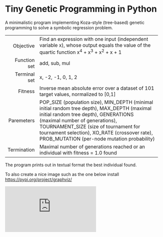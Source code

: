 # Tiny Genetic Programming in Python

A minimalistic program implementing Koza-style (tree-based) genetic programming to solve a symbolic regression problem. 


|  |  |
|-------------:|:-------------| 
| Objective | Find an expression with one input (independent variable x), whose output equals the value of the quartic function  x<sup>4</sup> + x<sup>3</sup> + x<sup>2</sup> + x + 1 |
| Function set | add, sub, mul |   
| Terminal set | x, -2, -1, 0, 1, 2  |   
| Fitness | Inverse mean absolute error over a dataset of 101 target values, normalized to [0,1]
| Paremeters | POP_SIZE (population size), MIN_DEPTH (minimal initial random tree depth), MAX_DEPTH (maximal initial random tree depth), GENERATIONS (maximal number of generations), TOURNAMENT_SIZE (size of tournament for tournament selection), XO_RATE (crossover rate), PROB_MUTATION (per-node mutation probability) |
| Termination | Maximal number of generations reached or an individual with fitness = 1.0 found |

The program prints out in textual format the best individual found.

To also create a nice image such as the one below install https://pypi.org/project/graphviz/

![GPTree](https://github.com/moshesipper/tiny-gp/blob/master/GPTree.pdf)
